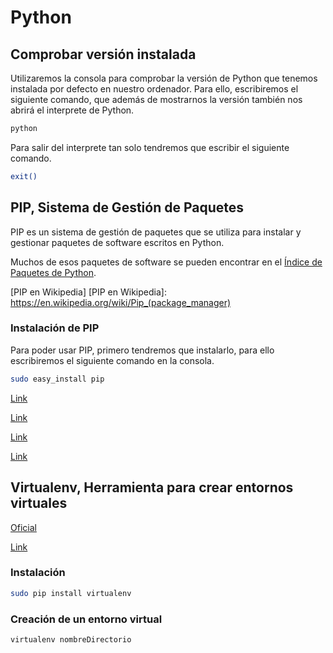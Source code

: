 # Python

## Comprobar versión instalada

Utilizaremos la consola para comprobar la versión de Python que tenemos instalada por defecto en nuestro ordenador. Para ello, escribiremos el siguiente comando, que además de mostrarnos la versión también nos abrirá el interprete de Python.

```bash
python
```

Para salir del interprete tan solo tendremos que escribir el siguiente comando.

```bash
exit()
```

## PIP, Sistema de Gestión de Paquetes

PIP es un sistema de gestión de paquetes que se utiliza para instalar y gestionar paquetes de software escritos en Python.

Muchos de esos paquetes de software se pueden encontrar en el [Índice de Paquetes de Python](https://pypi.python.org/pypi).


[PIP en Wikipedia]
[PIP en Wikipedia]: https://en.wikipedia.org/wiki/Pip_(package_manager)

### Instalación de PIP

Para poder usar PIP, primero tendremos que instalarlo, para ello escribiremos el siguiente comando en la consola.

```bash
sudo easy_install pip
```

[Link](https://lcaballero.wordpress.com/2013/03/14/instalacion-de-paquetes-python-con-setuptools-y-easyinstall/)

[Link](http://www.3engine.net/wp/2013/12/python-como-instalar-pip/)

[Link](https://wiki.python.org/moin/CheeseShopTutorial)

[Link](https://plone.org/countries/mx/instalacion-de-setuptools-y-easyinstall-para-python)

## Virtualenv, Herramienta para crear entornos virtuales

[Oficial](https://pypi.python.org/pypi/virtualenv/)

[Link](https://lcaballero.wordpress.com/2012/10/22/creacion-de-entornos-virtuales-python/)

### Instalación

```bash
sudo pip install virtualenv
```

### Creación de un entorno virtual

```bash
virtualenv nombreDirectorio
```


